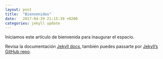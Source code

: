 ```yaml
---
layout: post
title:  "Bienvenidos"
date:   2017-04-29 21:15:39 +0200
categories: jekyll update
---
```


Iniciamos este artículo de bienvenida para inaugurar el espacio.

Revisa la documentación [Jekyll docs][jekyll-docs], también puedes passarte por [Jekyll’s GitHub repo][jekyll-gh]. 

[jekyll-docs]: https://jekyllrb.com/docs/home
[jekyll-gh]:   https://github.com/jekyll/jekyll
